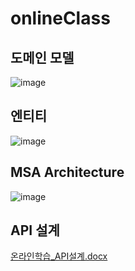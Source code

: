 # onlineClass
## 도메인 모델
![image](https://user-images.githubusercontent.com/12987315/164484701-6a9059d8-e5e3-4e29-be9e-0f95652f24fe.png)



## 엔티티
![image](https://user-images.githubusercontent.com/12987315/164489076-ee70f097-f29c-4759-99dd-c57c88f33cea.png)


## MSA Architecture
![image](https://user-images.githubusercontent.com/12987315/164492103-f95424ba-1739-410d-a5b5-2aaefcb7d9db.png)


## API 설계
[온라인학습_API설계.docx](https://github.com/huisoo/onlineClass/files/8532851/_API.docx)
